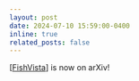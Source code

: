 ```yaml
---
layout: post
date: 2024-07-10 15:59:00-0400
inline: true
related_posts: false
---
```


[[FishVista](https://arxiv.org/abs/2407.08027)] is now on arXiv!
